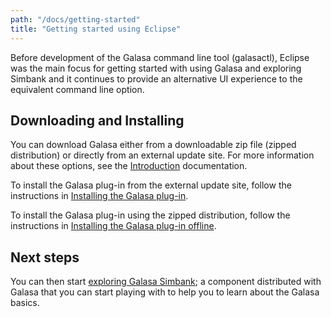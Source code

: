 ```yaml
---
path: "/docs/getting-started"
title: "Getting started using Eclipse"
---
```


Before development of the Galasa command line tool (galasactl), Eclipse was the main focus for getting started with using Galasa and exploring Simbank and it continues to provide an alternative UI experience to the equivalent command line option.


## Downloading and Installing 

You can download Galasa either from a downloadable zip file (zipped distribution) or directly from an external update site. For more information about these options, see the [Introduction](/docs/doc_root) documentation. 

To install the Galasa plug-in from the external update site, follow the instructions in [Installing the Galasa plug-in](/docs/getting-started/installing-online). 

To install the Galasa plug-in using the zipped distribution, follow the instructions in [Installing the Galasa plug-in offline](/docs/getting-started/installing-offline). 


## Next steps 

You can then start [exploring Galasa Simbank](/docs/getting-started/simbank); a component distributed with Galasa that you can start playing with to help you to learn about the Galasa basics. 


